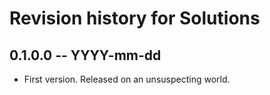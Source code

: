 # Revision history for Solutions

## 0.1.0.0 -- YYYY-mm-dd

* First version. Released on an unsuspecting world.

